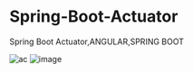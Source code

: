 # Spring-Boot-Actuator
Spring Boot Actuator,ANGULAR,SPRING BOOT


![ac](https://github.com/PrabhaWijera/Spring-Boot-Actuator/assets/106425954/ef8b09bb-deb4-4817-a964-ca5dc9571b53)
![image](https://github.com/PrabhaWijera/Spring-Boot-Actuator/assets/106425954/b858a4b2-37c9-488d-86cb-bc9c8f7d76fa)
